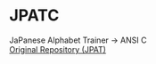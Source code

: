 # JPATC
JaPanese Alphabet Trainer -> ANSI C
<br>
[Original Repository (JPAT)](https://github.com/mapleint/JPAT)
